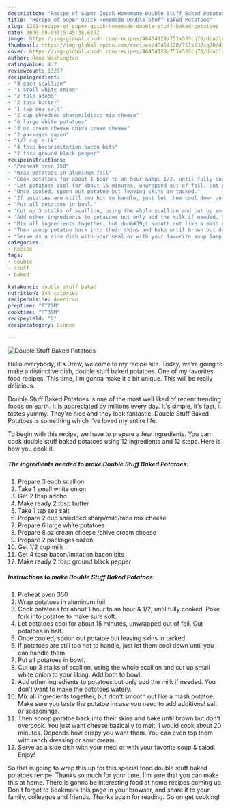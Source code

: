 ```yaml
---
description: "Recipe of Super Quick Homemade Double Stuff Baked Potatoes"
title: "Recipe of Super Quick Homemade Double Stuff Baked Potatoes"
slug: 1221-recipe-of-super-quick-homemade-double-stuff-baked-potatoes
date: 2020-09-03T15:45:38.627Z
image: https://img-global.cpcdn.com/recipes/46454128/751x532cq70/double-stuff-baked-potatoes-recipe-main-photo.jpg
thumbnail: https://img-global.cpcdn.com/recipes/46454128/751x532cq70/double-stuff-baked-potatoes-recipe-main-photo.jpg
cover: https://img-global.cpcdn.com/recipes/46454128/751x532cq70/double-stuff-baked-potatoes-recipe-main-photo.jpg
author: Rena Washington
ratingvalue: 4.7
reviewcount: 13297
recipeingredient:
- "3 each scallion"
- "1 small white onion"
- "2 tbsp adobo"
- "2 tbsp butter"
- "1 tsp sea salt"
- "2 cup shredded sharpmildtaco mix cheese"
- "6 large white potatoes"
- "8 oz cream cheese chive cream cheese"
- "2 packages sazon"
- "1/2 cup milk"
- "4 tbsp baconimitation bacon bits"
- "2 tbsp ground black pepper"
recipeinstructions:
- "Preheat oven 350"
- "Wrap potatoes in aluminum foil"
- "Cook potatoes for about 1 hour to an hour &amp; 1/2, until fully cooked. Poke fork into potatoe to make sure soft."
- "Let potatoes cool for about 15 minutes, unwrapped out of foil. Cut potatoes in half."
- "Once cooled, spoon out potatoe but leaving skins in tacked."
- "If potatoes are still too hot to handle, just let them cool down until you can handle them."
- "Put all potatoes in bowl."
- "Cut up 3 stalks of scallion, using the whole scallion and cut up small white onion to your liking. Add both to bowl."
- "Add other ingredients to potatoes but only add the milk if needed. You don&#39;t want to make the pototoes watery."
- "Mix all ingredients together, but don&#39;t smooth out like a mash potatoe. Make sure you taste the potatoe incase you need to add additional salt or seasonings."
- "Then scoop potatoe back into their skins and bake until brown but don&#39;t overcook. You just want cheese basically to melt. I would cook about 20 minutes. Depends how crispy you want them. You can even top them with ranch dressing or sour cream."
- "Serve as a side dish with your meal or with your favorite soup &amp; salad. Enjoy!"
categories:
- Recipe
tags:
- double
- stuff
- baked

katakunci: double stuff baked 
nutrition: 144 calories
recipecuisine: American
preptime: "PT22M"
cooktime: "PT39M"
recipeyield: "2"
recipecategory: Dinner

---
```



![Double Stuff Baked Potatoes](https://img-global.cpcdn.com/recipes/46454128/751x532cq70/double-stuff-baked-potatoes-recipe-main-photo.jpg)

Hello everybody, it's Drew, welcome to my recipe site. Today, we're going to make a distinctive dish, double stuff baked potatoes. One of my favorites food recipes. This time, I'm gonna make it a bit unique. This will be really delicious.

Double Stuff Baked Potatoes is one of the most well liked of recent trending foods on earth. It is appreciated by millions every day. It's simple, it's fast, it tastes yummy. They're nice and they look fantastic. Double Stuff Baked Potatoes is something which I've loved my entire life.




To begin with this recipe, we have to prepare a few ingredients. You can cook double stuff baked potatoes using 12 ingredients and 12 steps. Here is how you cook it.

<!--inarticleads1-->

##### The ingredients needed to make Double Stuff Baked Potatoes:

1. Prepare 3 each scallion
1. Take 1 small white onion
1. Get 2 tbsp adobo
1. Make ready 2 tbsp butter
1. Take 1 tsp sea salt
1. Prepare 2 cup shredded sharp/mild/taco mix cheese
1. Prepare 6 large white potatoes
1. Prepare 8 oz cream cheese /chive cream cheese
1. Prepare 2 packages sazon
1. Get 1/2 cup milk
1. Get 4 tbsp bacon/imitation bacon bits
1. Make ready 2 tbsp ground black pepper




<!--inarticleads2-->

##### Instructions to make Double Stuff Baked Potatoes:

1. Preheat oven 350
1. Wrap potatoes in aluminum foil
1. Cook potatoes for about 1 hour to an hour &amp; 1/2, until fully cooked. Poke fork into potatoe to make sure soft.
1. Let potatoes cool for about 15 minutes, unwrapped out of foil. Cut potatoes in half.
1. Once cooled, spoon out potatoe but leaving skins in tacked.
1. If potatoes are still too hot to handle, just let them cool down until you can handle them.
1. Put all potatoes in bowl.
1. Cut up 3 stalks of scallion, using the whole scallion and cut up small white onion to your liking. Add both to bowl.
1. Add other ingredients to potatoes but only add the milk if needed. You don&#39;t want to make the pototoes watery.
1. Mix all ingredients together, but don&#39;t smooth out like a mash potatoe. Make sure you taste the potatoe incase you need to add additional salt or seasonings.
1. Then scoop potatoe back into their skins and bake until brown but don&#39;t overcook. You just want cheese basically to melt. I would cook about 20 minutes. Depends how crispy you want them. You can even top them with ranch dressing or sour cream.
1. Serve as a side dish with your meal or with your favorite soup &amp; salad. Enjoy!




So that is going to wrap this up for this special food double stuff baked potatoes recipe. Thanks so much for your time. I'm sure that you can make this at home. There is gonna be interesting food at home recipes coming up. Don't forget to bookmark this page in your browser, and share it to your family, colleague and friends. Thanks again for reading. Go on get cooking!
